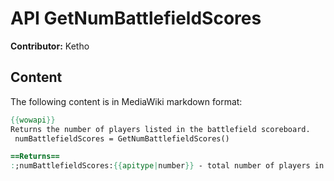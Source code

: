 # API GetNumBattlefieldScores

**Contributor:** Ketho

## Content

The following content is in MediaWiki markdown format:

```mediawiki
{{wowapi}}
Returns the number of players listed in the battlefield scoreboard.
 numBattlefieldScores = GetNumBattlefieldScores()

==Returns==
:;numBattlefieldScores:{{apitype|number}} - total number of players in the group (either party or raid), 0 if not in a group.
```